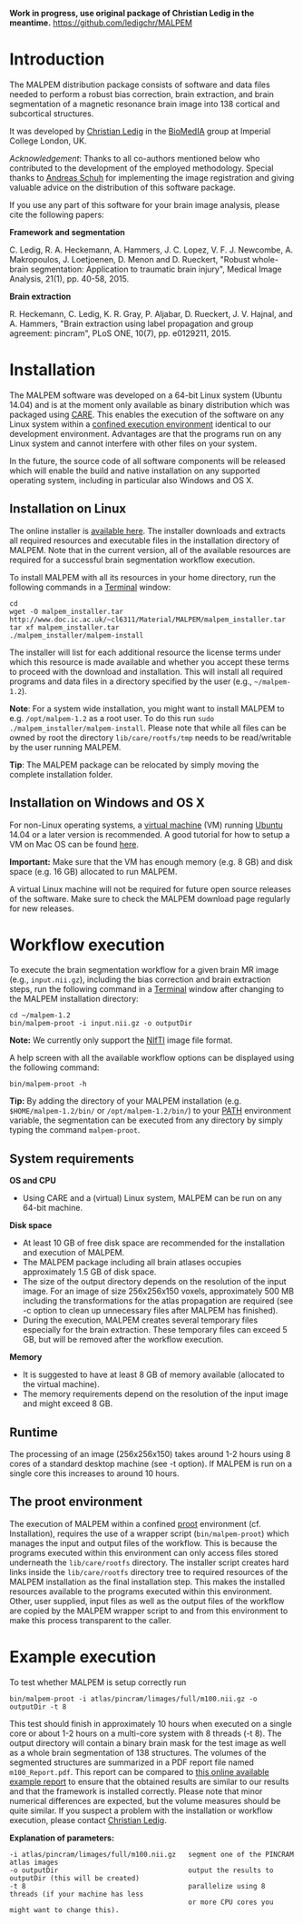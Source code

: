 **Work in progress, use original package of Christian Ledig in the meantime.** https://github.com/ledigchr/MALPEM

Introduction
============

The MALPEM distribution package consists of software and data files needed to perform a robust bias correction, brain extraction, and brain segmentation of a magnetic resonance brain image into 138 cortical and subcortical structures.

It was developed by [Christian Ledig][homepage] in the [BioMedIA][biomedia] group at
Imperial College London, UK.

_Acknowledgement_: Thanks to all co-authors mentioned below who contributed to the development of the employed methodology. Special thanks to [Andreas Schuh][schuschu] for implementing the image registration and giving valuable advice on the distribution of this software package.

If you use any part of this software for your brain image analysis,
please cite the following papers:

**Framework and segmentation**

   C. Ledig, R. A. Heckemann, A. Hammers, J. C. Lopez, V. F. J. Newcombe, A. Makropoulos, 
   J. Loetjoenen, D. Menon and D. Rueckert,
   "Robust whole-brain segmentation: Application to traumatic brain injury",
   Medical Image Analysis, 21(1), pp. 40-58, 2015.

**Brain extraction**

   R. Heckemann, C. Ledig, K. R. Gray, P. Aljabar, D. Rueckert, J. V. Hajnal, and A. Hammers,
   "Brain extraction using label propagation and group agreement: pincram",
   PLoS ONE, 10(7), pp. e0129211, 2015.

[homepage]: http://www.doc.ic.ac.uk/~cl6311
[biomedia]: http://biomedic.doc.ic.ac.uk
[schuschu]: http://andreasschuh.com


Installation
============

The MALPEM software was developed on a 64-bit Linux system (Ubuntu 14.04) and is at the
moment only available as binary distribution which was packaged using [CARE][care].
This enables the execution of the software on any Linux system within a [confined execution
environment][proot] identical to our development environment. Advantages are that the
programs run on any Linux system and cannot interfere with other files on your system.

In the future, the source code of all software components will be released which will
enable the build and native installation on any supported operating system, including
in particular also Windows and OS X.

[care]: http://reproducible.io
[proot]: http://proot.me


Installation on Linux
---------------------

The online installer is [available here][download]. The installer downloads
and extracts all required resources and executable files in the installation directory
of MALPEM. Note that in the current version, all of the available resources are required
for a successful brain segmentation workflow execution.

To install MALPEM with all its resources in your home directory,
run the following commands in a [Terminal][terminal] window:

    cd
    wget -O malpem_installer.tar http://www.doc.ic.ac.uk/~cl6311/Material/MALPEM/malpem_installer.tar
    tar xf malpem_installer.tar
    ./malpem_installer/malpem-install

The installer will list for each additional resource the license terms under which this
resource is made available and whether you accept these terms to proceed with the download
and installation. This will install all required programs and data files in a directory specified by the user (e.g., ```~/malpem-1.2```).

**Note**: For a system wide installation, you might want to install MALPEM to e.g. ```/opt/malpem-1.2``` as a root user. To do this run ```sudo ./malpem_installer/malpem-install```. Please note that while all files can be owned by root the directory ```lib/care/rootfs/tmp``` needs to  be read/writable by the user running MALPEM.
 
**Tip**: The MALPEM package can be relocated by simply moving the complete installation folder.

[terminal]: https://help.ubuntu.com/community/UsingTheTerminal
[download]: http://www.doc.ic.ac.uk/~cl6311/Material/MALPEM/malpem_installer.tar


Installation on Windows and OS X
--------------------------------

For non-Linux operating systems, a [virtual machine][vbox] (VM) running [Ubuntu][ubuntu] 14.04
or a later version is recommended. A good tutorial for how to setup a VM on Mac OS can be found [here][vmosx].

**Important:** Make sure that the VM has enough memory (e.g. 8 GB) and disk space (e.g. 16 GB) allocated to run MALPEM.

A virtual Linux machine will not be required for future open source releases of the software.
Make sure to check the MALPEM download page regularly for new releases.

[vbox]:   https://www.virtualbox.org
[ubuntu]: http://www.ubuntu.com/download/desktop
[vmosx]:  http://www.simplehelp.net/2015/06/09/how-to-install-ubuntu-on-your-mac/



Workflow execution
==================

To execute the brain segmentation workflow for a given brain MR image (e.g., ```input.nii.gz```),
including the bias correction and brain extraction steps, run the following command in a
[Terminal][terminal] window after changing to the MALPEM installation directory:

    cd ~/malpem-1.2
    bin/malpem-proot -i input.nii.gz -o outputDir

**Note:** We currently only support the [NIfTI][nifti] image file format.

A help screen with all the available workflow options can be displayed using the following
command:

    bin/malpem-proot -h

**Tip:** By adding the directory of your MALPEM installation (e.g. ```$HOME/malpem-1.2/bin/``` or ```/opt/malpem-1.2/bin/```)
to your [PATH][pathenv] environment variable, the segmentation can be executed from any
directory by simply typing the command ```malpem-proot```.

[nifti]: http://nifti.nimh.nih.gov
[pathenv]: http://www.cyberciti.biz/faq/unix-linux-adding-path/


System requirements
-------------------

**OS and CPU**

- Using CARE and a (virtual) Linux system, MALPEM can be run on any 64-bit machine.

**Disk space**

- At least 10 GB of free disk space are recommended for the installation and execution of MALPEM.
- The MALPEM package including all brain atlases occupies approximately 1.5 GB of disk space.
- The size of the output directory depends on the resolution of the input image. 
  For an image of size 256x256x150 voxels, approximately 500 MB including the transformations
  for the atlas propagation are required (see -c option to clean up unnecessary files after MALPEM has finished).
- During the execution, MALPEM creates several temporary files especially for the brain extraction.
  These temporary files can exceed 5 GB, but will be removed after the workflow execution.

**Memory**

- It is suggested to have at least 8 GB of memory available (allocated to the virtual machine).
- The memory requirements depend on the resolution of the input image and might exceed 8 GB.


Runtime
-------

The processing of an image (256x256x150) takes around 1-2 hours using 8 cores of a standard
desktop machine (see -t option). If MALPEM is run on a single core this increases to 
around 10 hours.


The proot environment
-------

The execution of MALPEM within a confined [proot][proot] environment (cf. Installation),
requires the use of a wrapper script (```bin/malpem-proot```) which manages the input and
output files of the workflow. This is because the programs executed within this environment
can only access files stored underneath the ```lib/care/rootfs``` directory. The installer
script creates hard links inside the ```lib/care/rootfs``` directory tree to required
resources of the MALPEM installation as the final installation step. This makes the
installed resources available to the programs executed within this environment.
Other, user supplied, input files as well as the output files of the workflow are copied
by the MALPEM wrapper script to and from this environment to make this process transparent
to the caller.


Example execution
=================

To test whether MALPEM is setup correctly run

    bin/malpem-proot -i atlas/pincram/limages/full/m100.nii.gz -o outputDir -t 8

This test should finish in approximately 10 hours when executed on a single core or about 1-2 hours
on a multi-core system with 8 threads (-t 8). The output directory will contain a binary brain mask for the
test image as well as a whole brain segmentation of 138 structures.
The volumes of the segmented structures are summarized in a PDF report file named ```m100_Report.pdf```. This report can be
compared to [this online available example report][report] to ensure that the obtained results are
similar to our results and that the framework is installed correctly.
Please note that minor numerical differences are expected, but the volume measures should be quite similar. 
If you suspect a problem with the installation or workflow execution, please contact [Christian Ledig][contact].

[report]: http://www.doc.ic.ac.uk/~cl6311/Material/MALPEM/m100_Report.pdf
[contact]: http://www.doc.ic.ac.uk/~cl6311/contact.html

**Explanation of parameters:**

    -i atlas/pincram/limages/full/m100.nii.gz   segment one of the PINCRAM atlas images
    -o outputDir                                output the results to outputDir (this will be created)
    -t 8                                        parallelize using 8 threads (if your machine has less
                                                or more CPU cores you might want to change this).
